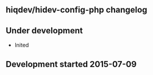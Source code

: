 hiqdev/hidev-config-php changelog
---------------------------------

## Under development

- Inited

## Development started 2015-07-09

